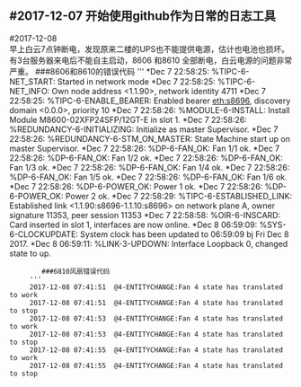 #2017-12-07  开始使用github作为日常的日志工具
------
#2017-12-08  
早上白云7点钟断电，发现原来二楼的UPS也不能提供电源，估计也电池也损坏。有3台服务器来电后不能自主启动，8606 和8610 全部断电，白云电源的问题非常严重。
            ###8606和8610的错误代码
			'''
			*Dec  7 22:58:25: %TIPC-6-NET_START: Started in network mode
            *Dec  7 22:58:25: %TIPC-6-NET_INFO: Own node address <1.1.90>, network identity 4711
            *Dec  7 22:58:25: %TIPC-6-ENABLE_BEARER: Enabled bearer <eth:s8696>, discovery domain <0.0.0>, priority 10
            *Dec  7 22:58:26: %MODULE-6-INSTALL: Install Module M8600-02XFP24SFP/12GT-E in slot 1.
            *Dec  7 22:58:26: %REDUNDANCY-6-INITIALIZING: Initialize as master Supervisor.
            *Dec  7 22:58:26: %REDUNDANCY-6-STM_ON_MASTER: State Machine start up on master Supervisor.
            *Dec  7 22:58:26: %DP-6-FAN_OK: Fan 1/1 ok.
            *Dec  7 22:58:26: %DP-6-FAN_OK: Fan 1/2 ok.
            *Dec  7 22:58:26: %DP-6-FAN_OK: Fan 1/3 ok.
            *Dec  7 22:58:26: %DP-6-FAN_OK: Fan 1/4 ok.
            *Dec  7 22:58:26: %DP-6-FAN_OK: Fan 1/5 ok.
            *Dec  7 22:58:26: %DP-6-FAN_OK: Fan 1/6 ok.
            *Dec  7 22:58:26: %DP-6-POWER_OK: Power 1 ok.
            *Dec  7 22:58:26: %DP-6-POWER_OK: Power 2 ok.
            *Dec  7 22:58:29: %TIPC-6-ESTABLISHED_LINK: Established link <1.1.90:s8696-1.1.10:s8696> on network plane A, owner signature 11353, peer session 11353
            *Dec  7 22:58:58: %OIR-6-INSCARD: Card inserted in slot 1, interfaces are now online.
            *Dec  8 06:59:09: %SYS-6-CLOCKUPDATE: System clock has been updated to 06:59:09 bj Fri Dec  8 2017.
            *Dec  8 06:59:11: %LINK-3-UPDOWN: Interface Loopback 0, changed state to up.
         
		    ###6810风扇错误代码
		 '''
		 2017-12-08 07:41:51  @4-ENTITYCHANGE:Fan 4 state has translated to work
         2017-12-08 07:41:51  @4-ENTITYCHANGE:Fan 4 state has translated to stop
         2017-12-08 07:41:53  @4-ENTITYCHANGE:Fan 4 state has translated to work
         2017-12-08 07:41:53  @4-ENTITYCHANGE:Fan 4 state has translated to stop
         2017-12-08 07:41:55  @4-ENTITYCHANGE:Fan 4 state has translated to work
         2017-12-08 07:41:55  @4-ENTITYCHANGE:Fan 4 state has translated to stop